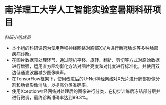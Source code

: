 # 南洋理工大学人工智能实验室暑期科研项目
*科研小组成员*

-	本小组的科研课题为使用卷积神经网络对胸部X光片进行新冠肺炎等多种肺部疾病诊断。
-	在图片数据预处理环节，通过随机平移、旋转、翻折、剪切等方式对原始数据进行增强，运用直方图均衡化方法对图片亮度和对比度进行标准化，并使用双边低通滤波器减少图像噪声。
-	在TensorFlow框架下，使用改进后的U-Net神经网络对X光片进行肺部影像分割和肋骨影像消除，以提高分类准确率。
-	使用Xception神经网络对处理后的图像进行分类，在初步训练后冻结部分层并进行微调，最终诊断准确率达到99.3%。

